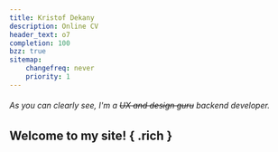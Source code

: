 ```yaml
---
title: Kristof Dekany
description: Online CV
header_text: o7 
completion: 100
bzz: true
sitemap:
    changefreq: never
    priority: 1
---
```


###### As you can clearly see, I'm a ~~UX and design guru~~  backend developer.

## Welcome to my site! { .rich }
